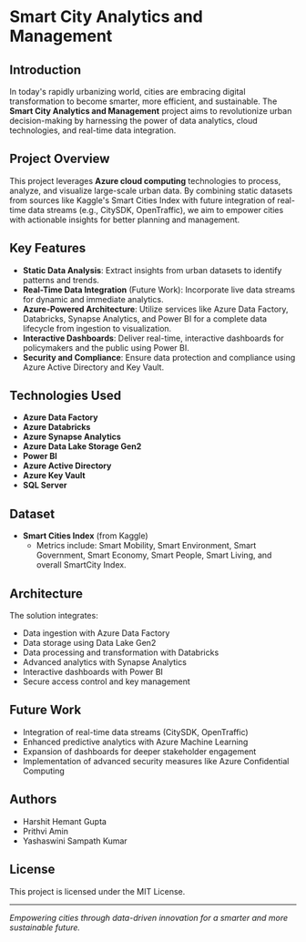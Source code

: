 # Smart City Analytics and Management

## Introduction
In today's rapidly urbanizing world, cities are embracing digital transformation to become smarter, more efficient, and sustainable. The **Smart City Analytics and Management** project aims to revolutionize urban decision-making by harnessing the power of data analytics, cloud technologies, and real-time data integration.

## Project Overview
This project leverages **Azure cloud computing** technologies to process, analyze, and visualize large-scale urban data. By combining static datasets from sources like Kaggle's Smart Cities Index with future integration of real-time data streams (e.g., CitySDK, OpenTraffic), we aim to empower cities with actionable insights for better planning and management.

## Key Features
- **Static Data Analysis**: Extract insights from urban datasets to identify patterns and trends.
- **Real-Time Data Integration** (Future Work): Incorporate live data streams for dynamic and immediate analytics.
- **Azure-Powered Architecture**: Utilize services like Azure Data Factory, Databricks, Synapse Analytics, and Power BI for a complete data lifecycle from ingestion to visualization.
- **Interactive Dashboards**: Deliver real-time, interactive dashboards for policymakers and the public using Power BI.
- **Security and Compliance**: Ensure data protection and compliance using Azure Active Directory and Key Vault.

## Technologies Used
- **Azure Data Factory**
- **Azure Databricks**
- **Azure Synapse Analytics**
- **Azure Data Lake Storage Gen2**
- **Power BI**
- **Azure Active Directory**
- **Azure Key Vault**
- **SQL Server**

## Dataset
- **Smart Cities Index** (from Kaggle)
  - Metrics include: Smart Mobility, Smart Environment, Smart Government, Smart Economy, Smart People, Smart Living, and overall SmartCity Index.

## Architecture
The solution integrates:
- Data ingestion with Azure Data Factory
- Data storage using Data Lake Gen2
- Data processing and transformation with Databricks
- Advanced analytics with Synapse Analytics
- Interactive dashboards with Power BI
- Secure access control and key management

## Future Work
- Integration of real-time data streams (CitySDK, OpenTraffic)
- Enhanced predictive analytics with Azure Machine Learning
- Expansion of dashboards for deeper stakeholder engagement
- Implementation of advanced security measures like Azure Confidential Computing

## Authors
- Harshit Hemant Gupta
- Prithvi Amin
- Yashaswini Sampath Kumar

## License
This project is licensed under the MIT License.

---

*Empowering cities through data-driven innovation for a smarter and more sustainable future.*
